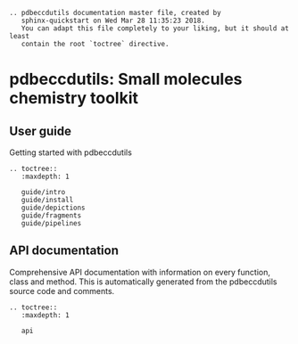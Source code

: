 ```eval_rst
.. pdbeccdutils documentation master file, created by
   sphinx-quickstart on Wed Mar 28 11:35:23 2018.
   You can adapt this file completely to your liking, but it should at least
   contain the root `toctree` directive.
```

# pdbeccdutils: Small molecules chemistry toolkit

## User guide

Getting started with pdbeccdutils

```eval_rst
.. toctree::
   :maxdepth: 1

   guide/intro
   guide/install
   guide/depictions
   guide/fragments
   guide/pipelines
```

## API documentation

Comprehensive API documentation with information on every function, class and method. This is automatically generated
from the pdbeccdutils source code and comments.

```eval_rst
.. toctree::
   :maxdepth: 1

   api
```